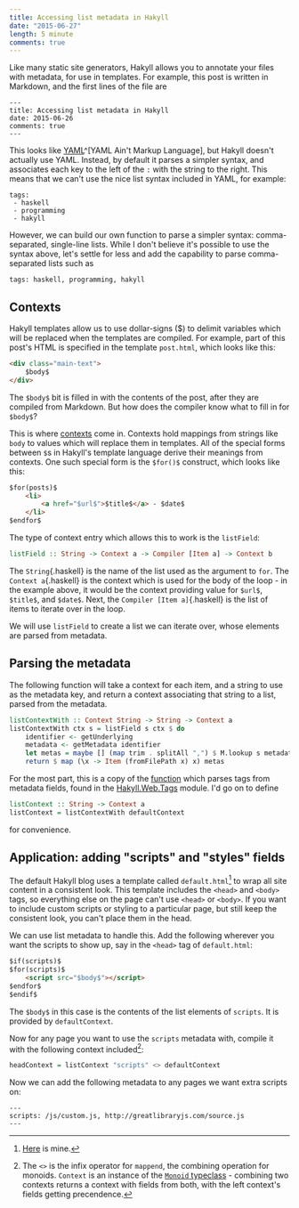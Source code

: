 ```yaml
---
title: Accessing list metadata in Hakyll
date: "2015-06-27"
length: 5 minute
comments: true
---
```


Like many static site generators, Hakyll allows you to annotate your files with
metadata, for use in templates. For example, this post is written in Markdown,
and the first lines of the file are

````
---
title: Accessing list metadata in Hakyll
date: 2015-06-26
comments: true
---
````

This looks like [YAML](https://en.wikipedia.org/wiki/YAML)^[YAML Ain't Markup Language],
but Hakyll doesn't actually use YAML. Instead, by default it parses a simpler syntax,
and associates each key to the left of the `:` with the string to the right. This
means that we can't use the nice list syntax included in YAML, for example:

````
tags:
 - haskell
 - programming
 - hakyll
````

However, we can build our own function to parse a simpler syntax: comma-separated, 
single-line lists. While I don't believe it's possible to use the syntax above, 
let's settle for less and add the capability to parse comma-separated lists such as

````
tags: haskell, programming, hakyll
````

## Contexts

Hakyll templates allow us to use dollar-signs ($) to delimit variables which will
be replaced when the templates are compiled. For example, part of this post's
HTML is specified in the template `post.html`, which looks like this:

````html
<div class="main-text">
    $body$
</div>
````

The `$body$` bit is filled in with the contents of the post, after they are compiled
from Markdown. But how does the compiler know what to fill in for `$body$`?

This is where [contexts](http://jaspervdj.be/hakyll/tutorials/04-compilers.html#templates-context)
come in. Contexts hold mappings from strings like `body` to values which will replace
them in templates. All of the special forms between `$`s in Hakyll's template language
derive their meanings from contexts. One such special form is the `$for()$` construct,
which looks like this:

````html
$for(posts)$
    <li>
        <a href="$url$">$title$</a> - $date$
    </li>
$endfor$
````

The type of context entry which allows this to work is the `listField`:

````haskell
listField :: String -> Context a -> Compiler [Item a] -> Context b
````

The `String`{.haskell} is the name of the list used as the argument to `for`. The
`Context a`{.haskell} is the context which is used for the body of the loop - in
the example above, it would be the context providing value for `$url$`, `$title$`,
and `$date$`. Next, the `Compiler [Item a]`{.haskell} is the list of items to iterate
over in the loop.

We will use `listField` to create a list we can iterate over, whose elements are
parsed from metadata.

## Parsing the metadata

The following function will take a context for each item, and a string to use as
the metadata key, and return a context associating that string to a list, parsed
from the metadata.

````haskell
listContextWith :: Context String -> String -> Context a
listContextWith ctx s = listField s ctx $ do
    identifier <- getUnderlying
    metadata <- getMetadata identifier
    let metas = maybe [] (map trim . splitAll ",") $ M.lookup s metadata
    return $ map (\x -> Item (fromFilePath x) x) metas
````

For the most part, this is a copy of the [function](http://jaspervdj.be/hakyll/reference/src/Hakyll-Web-Tags.html#getTags) which parses tags from metadata fields, found in the [Hakyll.Web.Tags](http://jaspervdj.be/hakyll/reference/Hakyll-Web-Tags.html)
module. I'd go on to define

````haskell
listContext :: String -> Context a
listContext = listContextWith defaultContext
````

for convenience.

## Application: adding "scripts" and "styles" fields

The default Hakyll blog uses a template called `default.html`[^2] to wrap all site content in a
consistent look. This template includes the `<head>` and `<body>` tags, so everything
else on the page can't use `<head>` or `<body>`. If you want to include custom
scripts or styling to a particular page, but still keep the consistent look, 
you can't place them in the head.

We can use list metadata to handle this. Add the following wherever you want the
scripts to show up, say in the `<head>` tag of `default.html`:

````html
$if(scripts)$
$for(scripts)$
    <script src="$body$"></script>
$endfor$
$endif$
````

The `$body$` in this case is the contents of the list elements of `scripts`. It
is provided by `defaultContext`.

Now for any page you want to use the `scripts` metadata with, compile it with
the following context included[^3]:

````haskell
headContext = listContext "scripts" <> defaultContext
````

Now we can add the following metadata to any pages we want extra scripts on:

````
---
scripts: /js/custom.js, http://greatlibraryjs.com/source.js
---
````

[^2]: [Here](https://github.com/wetmore/personal-site/blob/master/templates/default.html) is mine.

[^3]: The `<>` is the infix operator for `mappend`, the combining operation for
  monoids. `Context` is an instance of the [`Monoid` typeclass](http://hackage.haskell.org/package/base-4.7.0.1/docs/Data-Monoid.html) - combining two contexts returns a context with fields from both, with the left
  context's fields getting precendence. 